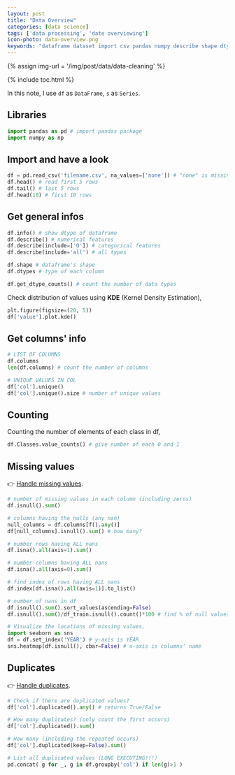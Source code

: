 ```yaml
---
layout: post
title: "Data Overview"
categories: [data science]
tags: ['data processing', 'date overviewing']
icon-photo: data-overview.png
keywords: "dataframe dataset import csv pandas numpy describe shape dtype list of columns counting missing values NaNs null heatmap seaborn check duplicate show all deal handle processing KDE Kernel Density Estimation values distribution"
---
```


{% assign img-url = '/img/post/data/data-cleaning' %}

{% include toc.html %}

In this note, I use `df` as `DataFrame`, `s` as `Series`.

## Libraries

~~~ python
import pandas as pd # import pandas package
import numpy as np
~~~

## Import and have a look

~~~ python
df = pd.read_csv('filename.csv', na_values=['none']) # "none" is missing data
df.head() # read first 5 rows
df.tail() # last 5 rows
df.head(10) # first 10 rows
~~~

## Get general infos

~~~ python 
df.info() # show dtype of dataframe
df.describe() # numerical features
df.describe(include=['O']) # categorical features
df.describe(include='all') # all types

df.shape # dataframe's shape
df.dtypes # type of each column

df.get_dtype_counts() # count the number of data types
~~~

Check distribution of values using **KDE** (Kernel Density Estimation),

~~~ python
plt.figure(figsize=(20, 5))
df['value'].plot.kde()
~~~

## Get columns' info

~~~ python
# LIST OF COLUMNS
df.columns
len(df.columns) # count the number of columns
~~~

~~~ python
# UNIQUE VALUES IN COL
df['col'].unique()
df['col'].unique().size # number of unique values
~~~

## Counting

Counting the number of elements of each class in df,

~~~ python
df.Classes.value_counts() # give number of each 0 and 1
~~~

## Missing values

👉 [Handle missing values](/data-preprocessing-cleaning#deal-with-missing-values-nan).

~~~ python
# number of missing values in each column (including zeros)
df.isnull().sum()
~~~

~~~ python
# columns having the nulls (any nan)
null_columns = df.columns[f().any()]
df[null_columns].isnull().sum() # how many?
~~~

~~~ python
# number rows having ALL nans
df.isna().all(axis=1).sum()

# number columns having ALL nans
df.isna().all(axis=0).sum()

# find index of rows having ALL nans
df.index[df.isna().all(axis=1)].to_list()
~~~

~~~ python
# number of nans in df
df.isnull().sum().sort_values(ascending=False)
df.isnull().sum()/df_train.isnull().count()*100 # find % of null values
~~~

~~~ python
# Visualize the locations of missing values,
import seaborn as sns
df = df.set_index('YEAR') # y-axis is YEAR
sns.heatmap(df.isnull(), cbar=False) # x-axis is columns' name
~~~

## Duplicates

👉 [Handle duplicates](/data-preprocessing-cleaning#drop-duplicates).

~~~ python
# Check if there are duplicated values?
df['col'].duplicated().any() # returns True/False
~~~

~~~ python
# How many duplicates? (only count the first occurs)
df['col'].duplicated().sum()
~~~

~~~ python
# How many (including the repeated occurs)
df['col'].duplicated(keep=False).sum()
~~~

~~~ python
# List all duplicated values (LONG EXECUTING!!!)
pd.concat( g for _, g in df.groupby('col') if len(g)>1 )
~~~


